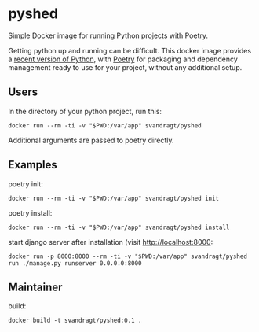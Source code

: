 # pyshed
Simple Docker image for running Python projects with Poetry.

Getting python up and running can be difficult. This docker image provides a [recent version of Python](https://hub.docker.com/_/python), with [Poetry](https://python-poetry.org/) for packaging and dependency management ready to use for your project, without any additional setup.

## Users

In the directory of your python project, run this:

    docker run --rm -ti -v "$PWD:/var/app" svandragt/pyshed 

Additional arguments are passed to poetry directly.

## Examples

poetry init:

    docker run --rm -ti -v "$PWD:/var/app" svandragt/pyshed init

poetry install:
	
    docker run --rm -ti -v "$PWD:/var/app" svandragt/pyshed install

start django server after installation (visit [http://localhost:8000](http://localhost:8000):

    docker run -p 8000:8000 --rm -ti -v "$PWD:/var/app" svandragt/pyshed run ./manage.py runserver 0.0.0.0:8000


## Maintainer

build:

    docker build -t svandragt/pyshed:0.1 .

